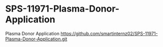 # SPS-11971-Plasma-Donor-Application
Plasma Donor Application
https://github.com/smartinternz02/SPS-11971-Plasma-Donor-Application.git

